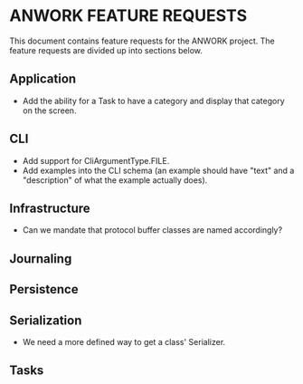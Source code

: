 # ANWORK FEATURE REQUESTS

This document contains feature requests for the ANWORK project. The feature requests are divided up
into sections below.

## Application
- Add the ability for a Task to have a category and display that category on the screen.

## CLI
- Add support for CliArgumentType.FILE.
- Add examples into the CLI schema (an example should have "text" and a "description" of what the
  example actually does).

## Infrastructure
- Can we mandate that protocol buffer classes are named accordingly?

## Journaling

## Persistence

## Serialization
- We need a more defined way to get a class' Serializer.

## Tasks